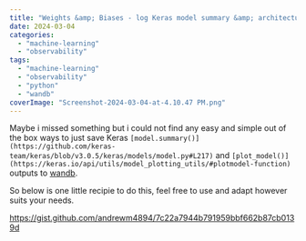 ```yaml
---
title: "Weights &amp; Biases - log Keras model summary &amp; architecture"
date: 2024-03-04
categories: 
  - "machine-learning"
  - "observability"
tags: 
  - "machine-learning"
  - "observability"
  - "python"
  - "wandb"
coverImage: "Screenshot-2024-03-04-at-4.10.47 PM.png"
---
```


Maybe i missed something but i could not find any easy and simple out of the box ways to just save Keras `[model.summary()](https://github.com/keras-team/keras/blob/v3.0.5/keras/models/model.py#L217)` and `[plot_model()](https://keras.io/api/utils/model_plotting_utils/#plotmodel-function)` outputs to [wandb](https://wandb.ai/site).

So below is one little recipie to do this, feel free to use and adapt however suits your needs.

https://gist.github.com/andrewm4894/7c22a7944b791959bbf662b87cb0139d

